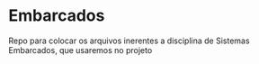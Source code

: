 # Embarcados
Repo para colocar os arquivos inerentes a disciplina de Sistemas Embarcados, que usaremos no projeto
